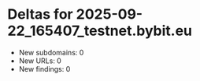 # Deltas for 2025-09-22_165407_testnet.bybit.eu
- New subdomains: 0
- New URLs: 0
- New findings: 0
